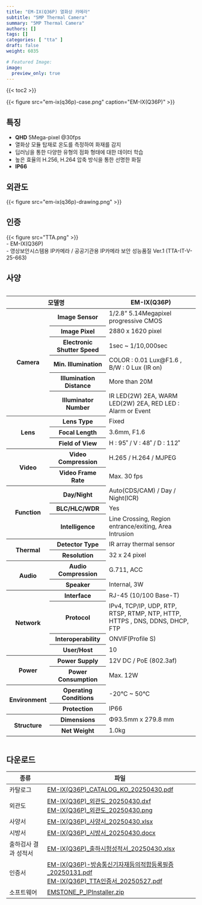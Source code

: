 ```yaml
---
title: "EM-IX(Q36P) 열화상 카메라"
subtitle: "5MP Thermal Camera"
summary: "5MP Thermal Camera"
authors: []
tags: []
categories: [ "tta" ]
draft: false
weight: 6035

# Featured Image:
image:
  preview_only: true
---
```


{{< toc2 >}}

<div class="container">
<div class="row justify-content-center align-items-center">
<div class="col-sm-6">

{{< figure src="em-ix(q36p)-case.png" caption="EM-IX(Q36P)" >}}

</div>
</div>
</div>

<div class="container">
<div class="row justify-content-center">
<div class="col-sm-6 pl-0">

## 특징

- **QHD** 5Mega-pixel @30fps
- 열화상 모듈 탑재로 온도를 측정하여 화재를 감지
- 딥러닝을 통한 다양한 유형의 점화 형태에 대한 데이터 학습
- 높은 효율의 H.256, H.264 압축 방식을 통한 선명한 화질
- **IP66**


</div>
<div class="col-sm-6 pl-0">

## 외관도

{{< figure src="em-ix(q36p)-drawing.png" >}}

</div>
</div>
</div>

## 인증
<div class="container">
<div class="row align-items-top">
<div class="col-sm-1">
{{< figure src="TTA.png" >}} 
</div>
<div class="col-sm-11">
- EM-IX(Q36P)<br>
- 영상보안시스템용 IP카메라 / 공공기관용 IP카메라 보안 성능품질 Ver.1 (TTA-IT-V-25-663)
</div>
</div>
</div>

## 사양

<div style="overflow-x: auto">
<table class="spec">
<thead>
<tr>
<th colspan="2">모델명</th>
<th>EM-IX(Q36P)</th>
</tr>
</thead>
<tbody>
<tr>
<th rowspan="6">Camera</th>
<th>Image Sensor</th>
<td>1/2.8” 5.14Megapixel progressive CMOS</td>
</tr>
<tr>
<th>Image Pixel</th>
<td>2880 x 1620 pixel</td>
</tr>
<tr>
<th>Electronic Shutter Speed</th>
<td>1sec ~ 1/10,000sec</td>
</tr>
<tr>
<th>Min. Illumination</th>
<td>COLOR : 0.01 Lux@F1.6 , B/W : 0 Lux (IR on)</td>
</tr>
<tr>
<th>Illumination Distance</th>
<td>More than 20M</td>
</tr>
<tr>
<th>Illuminator Number</th>
<td>IR LED(2W) 2EA, WARM LED(2W) 2EA, RED LED : Alarm or Event</td>
</tr>
<tr>
<th rowspan="3">Lens</th>
<th>Lens Type</th>
<td>Fixed</td>
</tr>
<tr>
<th>Focal Length</th>
<td>3.6mm, F1.6</td>
</tr>
<tr>
<th>Field of View</th>
<td>H : 95˚ / V : 48˚ / D : 112˚</td>
</tr>
<tr>
<th rowspan="2">Video</th>
<th>Video Compression</th>
<td>H.265 / H.264 / MJPEG</td>
</tr>
<tr>
<th>Video Frame Rate</th>
<td>Max. 30 fps</td>
</tr>
<tr>
<th rowspan="3">Function</th>
<th>Day/Night</th>
<td>Auto(CDS/CAM) / Day / Night(ICR)</td>
</tr>
<tr>
<th>BLC/HLC/WDR</th>
<td>Yes</td>
</tr>
<tr>
<th>Intelligence</th>
<td>Line Crossing, Region entrance/exiting, Area Intrusion</td>
</tr>
<tr>
<th rowspan="2">Thermal</th>
<th>Detector Type</th>
<td>IR array thermal sensor</td>
</tr>
<tr>
<th>Resolution</th>
<td>32 x 24 pixel</td>
</tr>
<tr>
<th rowspan="2">Audio</th>
<th>Audio Compression</th>
<td>G.711, ACC</td>
</tr>
<tr>
<th>Speaker</th>
<td>Internal, 3W</td>
</tr>
<th rowspan="4">Network</th>
<th>Interface</th>
<td>RJ-45 (10/100 Base-T)</td>
</tr>
<tr>
<th>Protocol</th>
<td>IPv4, TCP/IP, UDP, RTP, RTSP, RTMP, NTP, HTTP, HTTPS , DNS, DDNS, DHCP, FTP</td>
</tr>
<tr>
<th>Interoperability</th>
<td>ONVIF(Profile S)</td>
</tr>
<tr>
<th>User/Host</th>
<td>10</td>
</tr>
<th rowspan="2">Power</th>
<th>Power Supply</th>
<td>12V DC / PoE (802.3af)</td>
</tr>
<tr>
<th>Power Consumption</th>
<td>Max. 12W</td>
</tr>
<th rowspan="2">Environment</th>
<th>Operating Conditions</th>
<td>-20°C ~ 50°C</td>
</tr>
<tr>
<th>Protection</th>
<td>IP66</td>
</tr>
<th rowspan="2">Structure</th>
<th>Dimensions</th>
<td>Φ93.5mm x 279.8 mm</td>
</tr>
<tr>
<th>Net Weight</th>
<td>1.0kg</td>
</tr>
</tbody>
</table>
</div>

## 다운로드

종류 | 파일
---- | ----
카탈로그 | [EM-IX(Q36P)_CATALOG_KO_20250430.pdf](https://www.emstone.com/data/sales/ko/EM-IX(Q36P)_CATALOG_KO_20250430.pdf)
외관도 | [EM-IX(Q36P)_외관도_20250430.dxf](https://www.emstone.com/data/sales/ko/EM-IX(Q36P)_외관도_20250430.dxf)<br>[EM-IX(Q36P)_외관도_20250430.png](https://www.emstone.com/data/sales/ko/EM-IX(Q36P)_외관도_20250430.png)
사양서 | [EM-IX(Q36P)_사양서_20250430.xlsx](https://www.emstone.com/data/sales/ko/EM-IX(Q36P)_사양서_20250430.xlsx)
시방서 | [EM-IX(Q36P)_시방서_20250430.docx](https://www.emstone.com/data/sales/ko/EM-IX(Q36P)_시방서_20250430.docx)
출하검사 결과 성적서 | [EM-IX(Q36P)_출하시험성적서_20250430.xlsx](https://www.emstone.com/data/sales/ko/EM-IX(Q36P)_출하시험성적서_20250430.xlsx)
인증서 | [EM-IX(Q36P)-방송통신기자재등의적합등록필증_20250131.pdf](https://www.emstone.com/data/sales/ko/EM-IX(Q36P)-방송통신기자재등의적합등록필증_20250131.pdf)<br>[EM-IX(Q36P)_TTA인증서_20250527.pdf](https://www.emstone.com/data/sales/ko/EM-IX(Q36P)_TTA인증서_20250527.pdf)
소프트웨어 | [EMSTONE_P_IPInstaller.zip](https://www.emstone.com/data/sales/ko/EMSTONE_P_IPInstaller.zip)
